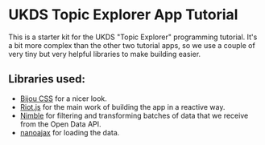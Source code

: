 # UKDS Topic Explorer App Tutorial

This is a starter kit for the UKDS "Topic Explorer" programming tutorial. It's
a bit more complex than the other two tutorial apps, so we use a couple of
very tiny but very helpful libraries to make building easier.

## Libraries used:

  * [Bijou CSS](https://github.com/andhart/bijou) for a nicer look.
  * [Riot.js](https://github.com/riot/riot) for the main work of building the
    app in a reactive way.
  * [Nimble](http://caolan.github.io/nimble/) for filtering and transforming
    batches of data that we receive from the Open Data API.
  * [nanoajax](https://github.com/yanatan16/nanoajax) for loading the data.

